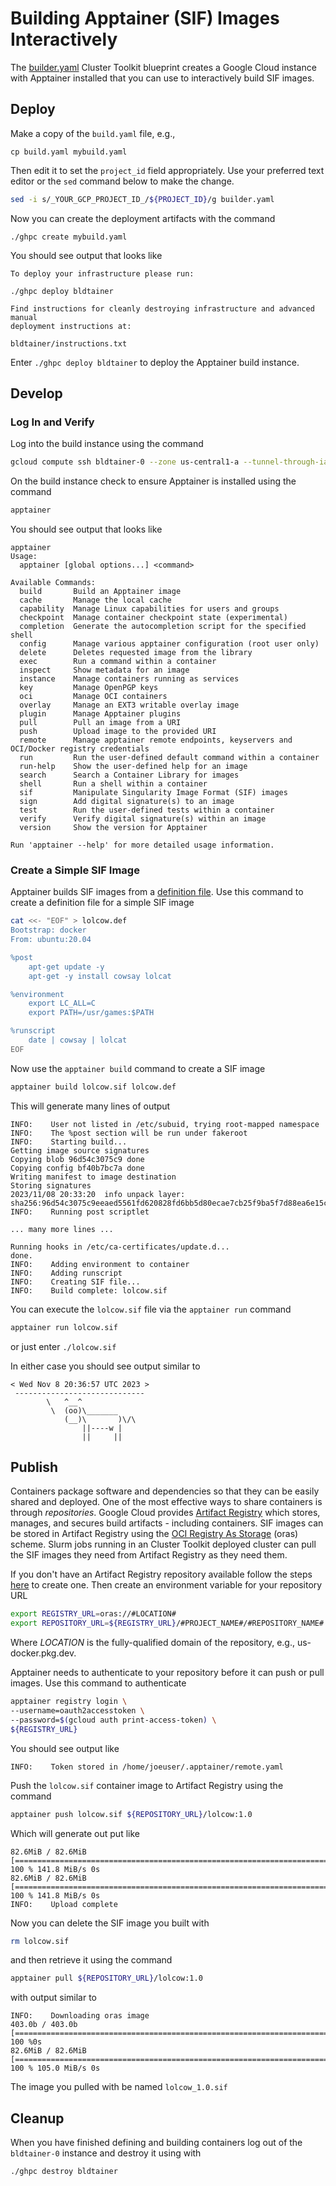 # Building Apptainer (SIF) Images Interactively

The [builder.yaml](builder.yaml) Cluster Toolkit blueprint creates a Google Cloud instance with Apptainer installed that you can use to interactively build SIF images.

## Deploy

Make a copy of the `build.yaml` file, e.g., 

```cp build.yaml mybuild.yaml```

Then edit it to set the `project_id` field appropriately. Use your preferred text editor or the `sed` command below to make the change.

```bash
sed -i s/_YOUR_GCP_PROJECT_ID_/${PROJECT_ID}/g builder.yaml
```

Now you can create the deployment artifacts with the command

```./ghpc create mybuild.yaml```

You should see output that looks like

```
To deploy your infrastructure please run:

./ghpc deploy bldtainer

Find instructions for cleanly destroying infrastructure and advanced manual
deployment instructions at:

bldtainer/instructions.txt
```

Enter ```./ghpc deploy bldtainer``` to deploy the Apptainer build instance.

## Develop

### Log In and Verify

Log into the build instance using the command

```bash
gcloud compute ssh bldtainer-0 --zone us-central1-a --tunnel-through-iap
```

On the build instance check to ensure Apptainer is installed using the command

```bash
apptainer
```

You should see output that looks like

```
apptainer 
Usage:
  apptainer [global options...] <command>

Available Commands:
  build       Build an Apptainer image
  cache       Manage the local cache
  capability  Manage Linux capabilities for users and groups
  checkpoint  Manage container checkpoint state (experimental)
  completion  Generate the autocompletion script for the specified shell
  config      Manage various apptainer configuration (root user only)
  delete      Deletes requested image from the library
  exec        Run a command within a container
  inspect     Show metadata for an image
  instance    Manage containers running as services
  key         Manage OpenPGP keys
  oci         Manage OCI containers
  overlay     Manage an EXT3 writable overlay image
  plugin      Manage Apptainer plugins
  pull        Pull an image from a URI
  push        Upload image to the provided URI
  remote      Manage apptainer remote endpoints, keyservers and OCI/Docker registry credentials
  run         Run the user-defined default command within a container
  run-help    Show the user-defined help for an image
  search      Search a Container Library for images
  shell       Run a shell within a container
  sif         Manipulate Singularity Image Format (SIF) images
  sign        Add digital signature(s) to an image
  test        Run the user-defined tests within a container
  verify      Verify digital signature(s) within an image
  version     Show the version for Apptainer

Run 'apptainer --help' for more detailed usage information.
```

### Create a Simple SIF Image

Apptainer builds SIF images from a [definition file](https://apptainer.org/user-docs/3.8/definition_files.html). Use this command to create a definition file for a simple SIF image

```bash
cat <<- "EOF" > lolcow.def
Bootstrap: docker
From: ubuntu:20.04

%post
    apt-get update -y
    apt-get -y install cowsay lolcat

%environment
    export LC_ALL=C
    export PATH=/usr/games:$PATH

%runscript
    date | cowsay | lolcat
EOF
```

Now use the `apptainer build` command to create a SIF image

```bash
apptainer build lolcow.sif lolcow.def
```

This will generate many lines of output

```
INFO:    User not listed in /etc/subuid, trying root-mapped namespace
INFO:    The %post section will be run under fakeroot
INFO:    Starting build...
Getting image source signatures
Copying blob 96d54c3075c9 done  
Copying config bf40b7bc7a done  
Writing manifest to image destination
Storing signatures
2023/11/08 20:33:20  info unpack layer: sha256:96d54c3075c9eeaed5561fd620828fd6bb5d80ecae7cb25f9ba5f7d88ea6e15c
INFO:    Running post scriptlet

... many more lines ...

Running hooks in /etc/ca-certificates/update.d...
done.
INFO:    Adding environment to container
INFO:    Adding runscript
INFO:    Creating SIF file...
INFO:    Build complete: lolcow.sif
```

You can execute the `lolcow.sif` file via the `apptainer run` command

```bash
apptainer run lolcow.sif
```

or just enter `./lolcow.sif`

In either case you should see output similar to

```
< Wed Nov 8 20:36:57 UTC 2023 >
 -----------------------------
        \   ^__^
         \  (oo)\_______
            (__)\       )\/\
                ||----w |
                ||     ||
```

## Publish

Containers package software and dependencies so that they can be easily shared and deployed. One of the most effective ways to share containers is through _repositories_. Google Cloud provides [Artifact Registry](https://cloud.google.com/artifact-registry) which stores, manages, and secures build artifacts - including containers. SIF images can be stored in Artifact Registry using the [OCI Registry As Storage](https://oras.land/) (oras) scheme. Slurm jobs running in an Cluster Toolkit deployed cluster can pull the SIF images they need from Artifact Registry as they need them.

If you don't have an Artifact Registry repository available follow the steps [here](https://cloud.google.com/artifact-registry/docs/repositories/create-repos#description) to create one. Then create an environment variable for your repository URL

```bash
export REGISTRY_URL=oras://#LOCATION#
export REPOSITORY_URL=${REGISTRY_URL}/#PROJECT_NAME#/#REPOSITORY_NAME# 
```

Where *LOCATION* is the fully-qualified domain of the repository, e.g., us-docker.pkg.dev.

Apptainer needs to authenticate to your repository before it can push or pull images. Use this command to authenticate

```bash
apptainer registry login \
--username=oauth2accesstoken \
--password=$(gcloud auth print-access-token) \ 
${REGISTRY_URL}
```

You should see output like

```
INFO:    Token stored in /home/joeuser/.apptainer/remote.yaml
```

Push the `lolcow.sif` container image to Artifact Registry using the command

```bash
apptainer push lolcow.sif ${REPOSITORY_URL}/lolcow:1.0
```

Which will generate out put like

```
82.6MiB / 82.6MiB [================================================================================] 100 % 141.8 MiB/s 0s
82.6MiB / 82.6MiB [================================================================================] 100 % 141.8 MiB/s 0s
INFO:    Upload complete
```

Now you can delete the SIF image you built with

```bash
rm lolcow.sif
```

and then retrieve it using the command

```bash
apptainer pull ${REPOSITORY_URL}/lolcow:1.0
```

with output similar to

```
INFO:    Downloading oras image
403.0b / 403.0b [===============================================================================================] 100 %0s
82.6MiB / 82.6MiB [================================================================================] 100 % 105.0 MiB/s 0s
```

The image you pulled with be named `lolcow_1.0.sif`

## Cleanup

When you have finished defining and building containers log out of the `bldtainer-0` instance and destroy it using with

```bash
./ghpc destroy bldtainer
```

